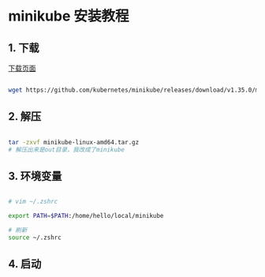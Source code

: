# minikube 安装教程

## 1. 下载


[下载页面](https://github.com/kubernetes/minikube/releases)

```bash

wget https://github.com/kubernetes/minikube/releases/download/v1.35.0/minikube-linux-amd64.tar.gz
```

## 2. 解压

```bash

tar -zxvf minikube-linux-amd64.tar.gz
# 解压出来是out目录，我改成了minikube
```

## 3. 环境变量

```bash

# vim ~/.zshrc

export PATH=$PATH:/home/hello/local/minikube

# 刷新
source ~/.zshrc
```

## 4. 启动

```bash

```
